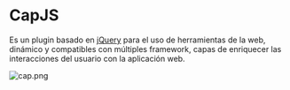 CapJS
============

Es un plugin basado en [jQuery](https://github.com/jquery/jquery) para el uso de herramientas de la web, dinámico y compatibles con múltiples framework, capas de enriquecer las interacciones del usuario con la aplicación web.

![cap.png](http://capjs.github.io/CapJS/images/cap.png)
